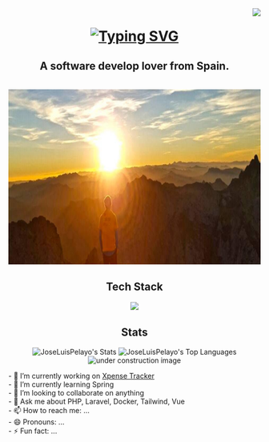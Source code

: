 <img align="right" src="https://visitor-badge.laobi.icu/badge?page_id=JoseLuisPelayo.JoseLuisPelayo " />
<h1 align="center">
    <a href="https://git.io/typing-svg">
        <img src="https://readme-typing-svg.herokuapp.com?font=Jetbrains+mono&weight=600&size=38&duration=3000&pause=500&color=75B6FE&center=true&vCenter=true&width=435&lines=Hi+there!%F0%9F%91%8B;+I'm+Jose+Pelayo!" alt="Typing SVG" /></a>
</h1>
<h2 align="center">
    A software develop lover from Spain.
</h2>
<br />
<div align="center">
    <img src="portada2.png" height="350">
</div>


<div align="center">
<h2>Tech Stack</h2>
  <a href="#" align="center">
    <img src="https://skillicons.dev/icons?i=java,cs,php,mysql,postgres,js,laravel,tailwind,vue,git,debian,docker,postman&theme=light "/>
  </a>

## Stats

![JoseLuisPelayo's Stats](https://github-readme-stats.vercel.app/api?username=JoseLuisPelayo&theme=highcontrast&show_icons=true&hide_border=false&count_private=true)
![JoseLuisPelayo's Top Languages](https://github-readme-stats.vercel.app/api/top-langs/?username=JoseLuisPelayo&theme=highcontrast&show_icons=true&hide_border=false&layout=compact)
<img src="https://media.tenor.com/42bcTn0iuVgAAAAi/under-construction-pikachu.gif" alt="under construction image" width="400"><br>
</div>
<div align="left">
- 🔭 I’m currently working on <a href="https://github.com/JoseLuisPelayo/Expense_Tracker">Xpense Tracker</a> <br>   
- 🌱 I’m currently learning Spring<br>
- 👯 I’m looking to collaborate on anything<br>  
- 💬 Ask me about PHP, Laravel, Docker, Tailwind, Vue<br>
- 📫 How to reach me: ...<br>  
- 😄 Pronouns: ...<br>
- ⚡ Fun fact: ...<br>
</div>
